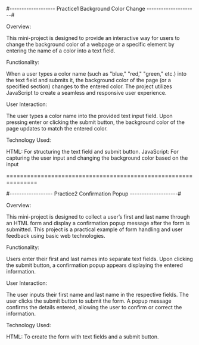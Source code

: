 #------------------- Practice1 Background Color Change ---------------------#

Overview:

This mini-project is designed to provide an interactive way for users to change the background color of a 
webpage or a specific element by entering the name of a color into a text field.

Functionality:

When a user types a color name (such as "blue," "red," "green," etc.) into the text field and submits it,
the background color of the page (or a specified section) changes to the entered color. The project utilizes 
JavaScript to create a seamless and responsive user experience.


User Interaction:

The user types a color name into the provided text input field.
Upon pressing enter or clicking the submit button, the background color of the page updates to match the entered color.

Technology Used:

HTML: For structuring the text field and submit button.
JavaScript: For capturing the user input and changing the background color based on the input


===============================================================

#------------------ Practice2 Confirmation Popup --------------------#


Overview:

This mini-project is designed to collect a user’s first and last name through an HTML form and display 
a confirmation popup message after the form is submitted. This project is a practical example of form handling and user feedback using basic web technologies.

Functionality:

Users enter their first and last names into separate text fields.
Upon clicking the submit button, a confirmation popup appears displaying the entered information.


User Interaction:

The user inputs their first name and last name in the respective fields.
The user clicks the submit button to submit the form.
A popup message confirms the details entered, allowing the user to confirm or correct the information.


Technology Used:

HTML: To create the form with text fields and a submit button.

